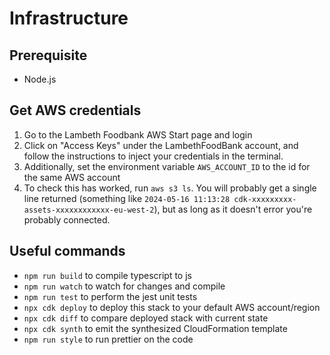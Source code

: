 # Infrastructure

## Prerequisite
- Node.js

## Get AWS credentials
1. Go to the Lambeth Foodbank AWS Start page and login 
2. Click on "Access Keys" under the LambethFoodBank account, and follow the instructions to inject your credentials in the terminal.
3. Additionally, set the environment variable `AWS_ACCOUNT_ID` to the id for the same AWS account
4. To check this has worked, run `aws s3 ls`. You will probably get a single line returned (something like `2024-05-16 11:13:28 cdk-xxxxxxxxx-assets-xxxxxxxxxxxx-eu-west-2`), but as long as it doesn't error you're probably connected. 

## Useful commands
* `npm run build` to compile typescript to js
* `npm run watch` to watch for changes and compile
* `npm run test` to perform the jest unit tests
* `npx cdk deploy` to deploy this stack to your default AWS account/region
* `npx cdk diff` to compare deployed stack with current state
* `npx cdk synth` to emit the synthesized CloudFormation template
* `npm run style` to run prettier on the code
